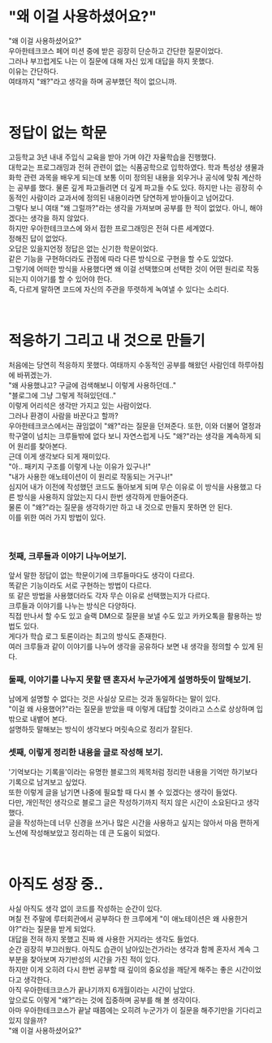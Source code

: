 # "왜 이걸 사용하셨어요?"

"왜 이걸 사용하셨어요?"  
우아한테크코스 페어 미션 중에 받은 굉장히 단순하고 간단한 질문이었다.  
그러나 부끄럽게도 나는 이 질문에 대해 자신 있게 대답을 하지 못했다.  
이유는 간단하다.  
여태까지 "왜?"라고 생각을 하며 공부했던 적이 없으니까.  

<br/>

# 정답이 없는 학문

고등학교 3년 내내 주입식 교육을 받아 가며 야간 자율학습을 진행했다.  
대학교는 프로그래밍과 전혀 관련이 없는 식품공학으로 입학하였다. 학과 특성상 생물과 화학 관련 과목을 배우게 되는데 보통 이미 정의된 내용을 외우거나 공식에 맞춰 계산하는 공부를 했다.
물론 깊게 파고들려면 더 깊게 파고들 수도 있다.
하지만 나는 굉장히 수동적인 사람이라 교과서에 정의된 내용이라면 당연하게 받아들이고 넘어갔다.  
그렇다 보니 여태 "왜 그럴까?"라는 생각을 가져보며 공부를 한 적이 없었다. 아니, 해야겠다는 생각을 하지 않았다.  
하지만 우아한테크코스에 와서 접한 프로그래밍은 전혀 다른 세계였다.  
정해진 답이 없었다.  
오답은 있을지언정 정답은 없는 신기한 학문이었다.  
같은 기능을 구현하더라도 관점에 따라 다른 방식으로 구현을 할 수도 있었다.  
그렇기에 어떠한 방식을 사용했다면 왜 이걸 선택했으며 선택한 것이 어떤 원리로 작동되는지 이야기를 할 수 있어야 한다.  
즉, 다르게 말하면 코드에 자신의 주관을 뚜렷하게 녹여낼 수 있다는 소리다.  

<br/>

# 적응하기 그리고 내 것으로 만들기

처음에는 당연히 적응하지 못했다. 여태까지 수동적인 공부를 해왔던 사람인데 하루아침에 바뀌겠는가.  
"왜 사용했냐고? 구글에 검색해보니 이렇게 사용하던데.."  
"블로그에 그냥 그렇게 적혀있던데.."  
이렇게 어리석은 생각만 가지고 있는 사람이었다.  
그러나 환경이 사람을 바꾼다고 할까?  
우아한테크코스에서는 끊임없이 "왜?"라는 질문을 던져준다. 또한, 이와 더불어 열정과 학구열이 넘치는 크루들밖에 없다 보니 자연스럽게 나도 "왜?"라는 생각을 계속하게 되어 원리를 찾아본다.  
근데 이게 생각보다 되게 재미있다.  
"아.. 패키지 구조를 이렇게 나눈 이유가 있구나!"  
"내가 사용한 애노테이션이 이 원리로 작동되는 거구나!"  
심지어 내가 이전에 작성했던 코드도 돌아보게 되며 무슨 이유로 이 방식을 사용했고 다른 방식을 사용하지 않았는지 다시 한번 생각하게 만들어준다.  
물론 이 "왜?"라는 질문을 생각하기만 하고 내 것으로 만들지 못하면 안 된다.  
이를 위한 여러 가지 방법이 있다.  

<br/>

### 첫째, 크루들과 이야기 나누어보기.

앞서 말한 정답이 없는 학문이기에 크루들마다도 생각이 다르다.  
똑같은 기능이라도 서로 구현하는 방법이 다르다.  
또 같은 방법을 사용했더라도 각자 무슨 이유로 선택했는지가 다르다.  
크루들과 이야기를 나누는 방식은 다양하다.  
직접 만나서 할 수도 있고 슬랙 DM으로 질문을 보낼 수도 있고 카카오톡을 활용하는 방법도 있다.  
게다가 학습 로그 토론이라는 최고의 방식도 존재한다.  
여러 크루들과 같이 이야기를 나누어 생각을 공유하다 보면 내 생각을 정의할 수 있게 된다.  

### 둘째, 이야기를 나누지 못할 땐 혼자서 누군가에게 설명하듯이 말해보기.

남에게 설명할 수 없다는 것은 사실상 모르는 것과 동일하다는 말이 있다.  
"이걸 왜 사용했어?"라는 질문을 받았을 때 이렇게 대답할 것이라고 스스로 상상하며 입 밖으로 내뱉어 본다.  
설명하듯 말해보는 방식이 생각보다 머릿속으로 정리가 잘된다.  

### 셋째, 이렇게 정리한 내용을 글로 작성해 보기.

'기억보다는 기록을'이라는 유명한 블로그의 제목처럼 정리한 내용을 기억만 하기보다 기록으로 남겨보고 싶었다.  
또한 이렇게 글을 남기면 나중에 필요할 때 다시 볼 수 있겠다는 생각이 들었다.  
다만, 개인적인 생각으로 블로그 글은 작성하기까지 적지 않은 시간이 소요된다고 생각했다.  
글을 작성하는데 너무 신경을 쓰거나 많은 시간을 사용하고 싶지는 않아서 마음 편하게 노션에 작성해보았고 정리하는 데 큰 도움이 되었다.  

<br/>

# 아직도 성장 중..

사실 아직도 생각 없이 코드를 작성하는 순간이 있다.  
며칠 전 주말에 루터회관에서 공부하다 한 크루에게 "이 애노테이션은 왜 사용한거야?"라는 질문을 받게 되었다.  
대답을 전혀 하지 못했고 진짜 왜 사용한 거지라는 생각도 들었다.  
순간 굉장히 부끄러웠다. 아직도 습관이 남아있는건가라는 생각과 함께 혼자서 계속 그 부분을 찾아보며 자기반성의 시간을 가진 적이 있다.  
하지만 이게 오히려 다시 한번 공부할 때 깊이의 중요성을 깨닫게 해주는 좋은 시간이었다고 생각한다.  
아직 우아한테크코스가 끝나기까지 6개월이라는 시간이 남았다.  
앞으로도 이렇게 "왜?"라는 것에 집중하며 공부를 해 볼 생각이다.  
아마 우아한테크코스가 끝날 때쯤에는 오히려 누군가가 이 질문을 해주기만을 기다리고 있지 않을까?  
"왜 이걸 사용하셨어요?"  
